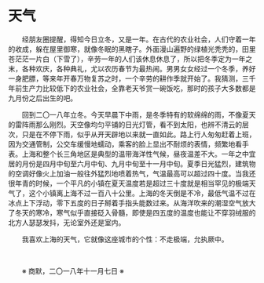 # 天气

&emsp;&emsp;经朋友圈提醒，得知今日立冬，又是一年。在古代的农业社会，人们守着一年的收成，躲在屋里御寒，就像冬眠的黑瞎子。外面漫山遍野的绿植光秃秃的，田里苍茫茫一片白（下雪了），辛劳一年的人们该休息休息了，所以把冬季定为一年之末，各种欢庆，各种典礼，尤以农历春节为最热闹。男男女女经过一个冬季，养好一身肥膘，等来年开春万物复苏之时，一个辛劳的耕作季就开始了。我猜测，三千年前生产力比较低下的农业社会，全靠老天爷赏一碗饭吃，那时的孩子大多数都是九月份之后出生的吧。

&emsp;&emsp;回到二〇一八年立冬。今天早晨下中雨，是冬季特有的软绵绵的雨，不像夏天的雷阵雨那么刚烈。天空像均匀平铺的日光灯管，看不到太阳，也辨不清云的层次，只是在不停下雨，似乎从开天辟地以来就一直如此。路上行人匆匆赶着上班，因为交通管制，公交车缓慢地蠕动，乘客的脸上显出不耐烦的表情，频繁地看手表。上海和整个长三角地区是典型的温带海洋性气候，昼夜温差不大。一年之中宜居的月份是四月中旬至六月中旬、九月中旬至十一月中旬。夏季日光猛烈，建筑物的空调好像火上加油一般往外猛烈地喷着热气，气温最高可以超过四十度。当我还很年青的时候，一个平凡的小镇在夏天温度若是超过三十度就是相当罕见的极端天气了，这个小镇离上海不过一百八十公里。上海的冬天倒是不冷，最低气温不过在冰点上下浮动，零下五度的日子掰着手指头能数过来。从海洋吹来的潮湿空气放大了冬天的寒冷，寒气似乎直接砭入骨髓，即使是四五度的温度也能让不穿羽绒服的北方人瑟瑟发抖，无论室外还是室内。

&emsp;&emsp;我喜欢上海的天气，它就像这座城市的个性：不走极端，允执厥中。

&emsp;&emsp;

&emsp;&emsp;※ 商默，二〇一八年十一月七日 ※